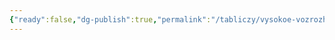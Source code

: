 ```yaml
---
{"ready":false,"dg-publish":true,"permalink":"/tabliczy/vysokoe-vozrozhdenie/kreshhenie/","dgPassFrontmatter":true}
---
```



